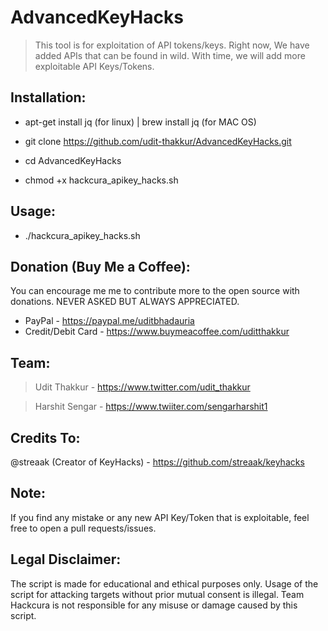 # AdvancedKeyHacks

> This tool is for exploitation of API tokens/keys. Right now, We have added APIs that can be found in wild. With time, we will add more exploitable API Keys/Tokens.

## Installation:

- apt-get install jq (for linux) | brew install jq (for MAC OS)

- git clone https://github.com/udit-thakkur/AdvancedKeyHacks.git

- cd AdvancedKeyHacks

- chmod +x hackcura_apikey_hacks.sh

## Usage:

- ./hackcura_apikey_hacks.sh

## Donation (Buy Me a Coffee):
You can encourage me me to contribute more to the open source with donations.
NEVER ASKED BUT ALWAYS APPRECIATED.
- PayPal - https://paypal.me/uditbhadauria
- Credit/Debit Card - https://www.buymeacoffee.com/uditthakkur

## Team:
>Udit Thakkur   -  https://www.twitter.com/udit_thakkur

>Harshit Sengar -  https://www.twiiter.com/sengarharshit1

## Credits To:
@streaak (Creator of KeyHacks) - https://github.com/streaak/keyhacks


## Note:
If you find any mistake or any new API Key/Token that is exploitable, feel free to open a pull requests/issues.

## Legal Disclaimer:
The script is made for educational and ethical purposes only. Usage of the script for attacking targets without prior mutual consent is illegal. Team Hackcura is not responsible for any misuse or damage caused by this script.
